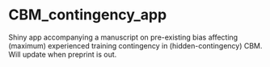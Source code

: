 # CBM_contingency_app
Shiny app accompanying a manuscript on pre-existing bias affecting (maximum) experienced training contingency in (hidden-contingency) CBM.  Will update when preprint is out. 
